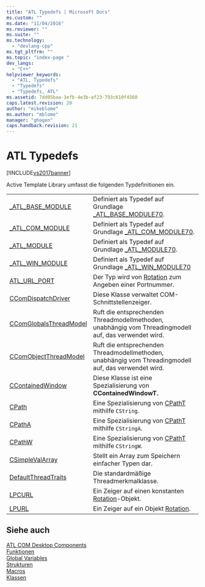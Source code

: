 ```yaml
---
title: "ATL Typedefs | Microsoft Docs"
ms.custom: ""
ms.date: "11/04/2016"
ms.reviewer: ""
ms.suite: ""
ms.technology: 
  - "devlang-cpp"
ms.tgt_pltfrm: ""
ms.topic: "index-page "
dev_langs: 
  - "C++"
helpviewer_keywords: 
  - "ATL, Typedefs"
  - "Typedefs"
  - "Typedefs, ATL"
ms.assetid: 7dd05baa-3efb-4e3b-af23-793c610f4560
caps.latest.revision: 20
author: "mikeblome"
ms.author: "mblome"
manager: "ghogen"
caps.handback.revision: 21
---
```

# ATL Typedefs
[!INCLUDE[vs2017banner](../../assembler/inline/includes/vs2017banner.md)]

Active Template Library umfasst die folgenden Typdefinitionen ein.  
  
|||  
|-|-|  
|[\_ATL\_BASE\_MODULE](../Topic/_ATL_BASE_MODULE.md)|Definiert als Typedef auf Grundlage [\_ATL\_BASE\_MODULE70](../../atl/reference/atl-base-module70-structure.md).|  
|[\_ATL\_COM\_MODULE](../Topic/_ATL_COM_MODULE.md)|Definiert als Typedef auf Grundlage [\_ATL\_COM\_MODULE70](../../atl/reference/atl-com-module70-structure.md).|  
|[\_ATL\_MODULE](../Topic/_ATL_MODULE.md)|Definiert als Typedef auf Grundlage [\_ATL\_MODULE70](../../atl/reference/atl-module70-structure.md).|  
|[\_ATL\_WIN\_MODULE](../Topic/_ATL_WIN_MODULE.md)|Definiert als Typedef auf Grundlage [\_ATL\_WIN\_MODULE70](../../atl/reference/atl-win-module70-structure.md)|  
|[ATL\_URL\_PORT](../Topic/ATL_URL_PORT.md)|Der Typ wird von [Rotation](../../atl/reference/curl-class.md) zum Angeben einer Portnummer.|  
|[CComDispatchDriver](../Topic/CComDispatchDriver.md)|Diese Klasse verwaltet COM\-Schnittstellenzeiger.|  
|[CComGlobalsThreadModel](../Topic/CComGlobalsThreadModel.md)|Ruft die entsprechenden Threadmodellmethoden, unabhängig vom Threadingmodell auf, das verwendet wird.|  
|[CComObjectThreadModel](../Topic/CComObjectThreadModel.md)|Ruft die entsprechenden Threadmodellmethoden, unabhängig vom Threadingmodell auf, das verwendet wird.|  
|[CContainedWindow](../Topic/CContainedWindow.md)|Diese Klasse ist eine Spezialisierung von **CContainedWindowT.**|  
|[CPath](../Topic/CPath.md)|Eine Spezialisierung von [CPathT](../../atl/reference/cpatht-class.md) mithilfe `CString`.|  
|[CPathA](../Topic/CPathA.md)|Eine Spezialisierung von [CPathT](../../atl/reference/cpatht-class.md) mithilfe `CStringA`.|  
|[CPathW](../Topic/CPathW.md)|Eine Spezialisierung von [CPathT](../../atl/reference/cpatht-class.md) mithilfe `CStringW`.|  
|[CSimpleValArray](../Topic/CSimpleValArray.md)|Stellt ein Array zum Speichern einfacher Typen dar.|  
|[DefaultThreadTraits](../../atl/reference/atl-typedefs.md)|Die standardmäßige Threadmerkmalklasse.|  
|[LPCURL](../Topic/LPCURL.md)|Ein Zeiger auf einen konstanten [Rotation](../../atl/reference/curl-class.md)\-Objekt.|  
|[LPURL](../Topic/LPURL.md)|Ein Zeiger auf ein Objekt [Rotation](../../atl/reference/curl-class.md).|  
  
## Siehe auch  
 [ATL COM Desktop Components](../../atl/atl-com-desktop-components.md)   
 [Funktionen](../../atl/reference/atl-functions.md)   
 [Global Variables](../../atl/reference/atl-global-variables.md)   
 [Strukturen](../../atl/reference/atl-structures.md)   
 [Macros](../../atl/reference/atl-macros.md)   
 [Klassen](../../atl/reference/atl-classes.md)